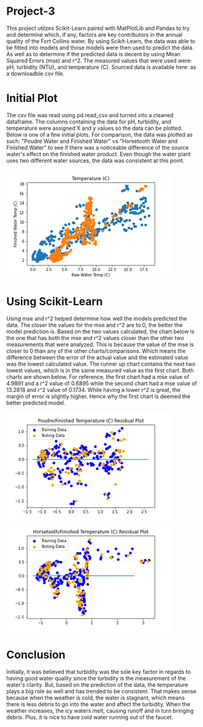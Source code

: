 # Project-3

This project utilzes Scikit-Learn paired with MatPlotLib and Pandas to try and determine which, if any, factors are key contributors in the annual quality of the Fort Collins water. By using Scikit-Learn, the data was able to be fitted into models and those models were then used to predict the data. As well as to determine if the predicted data is decent by using Mean Squared Errors (mse) and r^2. The measured values that were used were: pH, turbidity (NTU), and temperature (C). Sourced data is available here: <html src = "https://opendata.fcgov.com/Environmental-Health/City-of-Fort-Collins-Water-Quality/8n27-taq6"> as a downloadble csv file.

# Initial Plot

The csv file was read using pd.read_csv and turned into a cleaned dataframe. The columns containing the data for pH, turbidity, and temperature were assigned X and y values so the data can be plotted. Below is one of a few initial plots. For comparison, the data was plotted as such: "Poudre Water and Finished Water" vs "Horsetooth Water and Finished Water" to see if there was a noticeable difference of the source water's effect on the finished water product. Even though the water plant uses two different water sources, the data was consistent at this point.

<img src = "images/temperature.png">

# Using Scikit-Learn

Using mse and r^2 helped determine how well the models predicted the data. The closer the values for the mse and r^2 are to 0, the better the model prediction is. Based on the two values calculated, the chart below is the one that has both the mse and r^2 values closer than the other two measurements that were analyzed. This is because the value of the mse is closer to 0 than any of the other charts/comparisons. Which means the difference between the error of the actual value and the estimated value was the lowest calculated value. The runner up chart contains the next two lowest values, which is in the same measured value as the first chart. Both charts are shown below. For reference, the first chart had a mse value of 4.9891 and a r^2 value of 0.6895 while the second chart had a mse value of 13.2818 and r^2 value of 0.1734. While having a lower r^2 is great, the margin of error is slightly higher. Hence why the first chart is deemed the better predicted model.

<img src = "images/PF_temp_residual.png">
   
<img src = "images/HF_temp_residual.png">

# Conclusion

Initially, it was believed that turbidity was the sole key factor in regards to having good water quality since the turbidity is the measurement of the water's clarity. But, based on the prediction of the data, the temperature plays a big role as well and has trended to be consistent. That makes sense because when the weather is cold, the water is stagnant, which means there is less debris to go into the water and affect the turbidity. When the weather increases, the icy waters melt, causing runoff and in turn bringing debris. Plus, it is nice to have cold water running out of the faucet.
